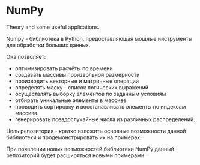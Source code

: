 # NumPy

Theory and some useful applications.

Numpy - библиотека в Python, предоставляющая мощные инструменты для обработки больших данных. 

Она позволяет:
* оптимизировать расчёты по времени
* создавать массивы произвольной размерности
* производить векторные и матричные операции
* определять маску - список логических выражений
* осуществлять выборку элементов по заданным условиям
* отбирать уникальные элементы в массиве
* проводить сортировку и восстанавливать элементы по индексам массива
* генерировать псевдослучайные числа из различных распределений.

Цель репозитория - кратко изложить основные возможности данной библиотеки и продемонстрировать их на примерах.

При появлении новых возможностей библиотеки NumPy данный репозиторий будет расширяться новыми примерами.
